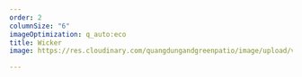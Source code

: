 ```yaml
---
order: 2
columnSize: "6"
imageOptimization: q_auto:eco
title: Wicker
image: https://res.cloudinary.com/quangdungandgreenpatio/image/upload/v1575812567/posts/DSC07344_eyuqrq.png

---
```

